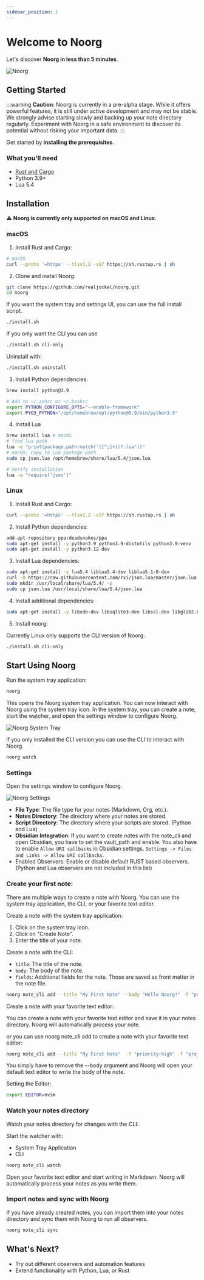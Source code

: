 ```yaml
---
sidebar_position: 1
---
```


# Welcome to Noorg

Let's discover **Noorg in less than 5 minutes**.

![Noorg](./img/noorg-watcher.gif)

## Getting Started
:::warning
**Caution**: Noorg is currently in a pre-alpha stage. While it offers powerful features, it is still under active development and may not be stable. We strongly advise starting slowly and backing up your note directory regularly. Experiment with Noorg in a safe environment to discover its potential without risking your important data.
:::

Get started by **installing the prerequisites**.

### What you'll need

- [Rust and Cargo](https://rustup.rs/)
- Python 3.9+
- Lua 5.4

## Installation

:warning: **Noorg is currently only supported on macOS and Linux.**

### macOS

1. Install Rust and Cargo:
```bash
# macOS
curl --proto '=https' --tlsv1.2 -sSf https://sh.rustup.rs | sh
```

2. Clone and install Noorg:
```bash
git clone https://github.com/realjockel/noorg.git
cd noorg
```
If you want the system tray and settings UI, you can use the full install script.


```bash
./install.sh
```

If you only want the CLI you can use
```bash
./install.sh cli-only
```


Uninstall with:

```bash
./install.sh uninstall
```

3. Install Python dependencies:
```bash 
brew install python@3.9

# Add to ~/.zshrc or ~/.bashrc
export PYTHON_CONFIGURE_OPTS="--enable-framework"
export PYO3_PYTHON="/opt/homebrew/opt/python@3.9/bin/python3.9"
```

4. Install Lua

```bash
brew install lua # macOS
# find lua path
lua -e "print(package.path:match('([^;]+)/?.lua'))"
# macOS: Copy to Lua package path
sudo cp json.lua /opt/homebrew/share/lua/5.4/json.lua

# Verify installation
lua -e "require('json')"
```

### Linux

1. Install Rust and Cargo:
```bash
curl --proto '=https' --tlsv1.2 -sSf https://sh.rustup.rs | sh
```

2. Install Python dependencies:
```bash
add-apt-repository ppa:deadsnakes/ppa
sudo apt-get install -y python3.9 python3.9-distutils python3.9-venv
sudo apt-get install -y python3.12-dev
```

3. Install Lua dependencies:
```bash
sudo apt-get install -y lua5.4 liblua5.4-dev liblua5.1-0-dev
curl -O https://raw.githubusercontent.com/rxi/json.lua/master/json.lua
sudo mkdir /usr/local/share/lua/5.4/ -p
sudo cp json.lua /usr/local/share/lua/5.4/json.lua
```

4. Install additional dependencies:
```bash
sudo apt-get install -y libxdo-dev libsqlite3-dev libssl-dev libglib2.0-dev libgirepository1.0-dev gcc g++ clang libgtk-3-dev
```

5. Install noorg:

Currently Linux only supports the CLI version of Noorg. 
```bash
./install.sh cli-only
```

## Start Using Noorg

Run the system tray application:

```bash
noorg
```

This opens the Noorg system tray application. You can now interact with Noorg using the system tray icon. In the system tray, you can create a note, start the watcher, and open the settings window to configure Noorg.

![Noorg System Tray](./img//systemtray.png)


if you only installed the CLI version you can use the CLI to interact with Noorg.

```bash
noorg watch
```

### Settings
Open the settings window to configure Noorg.

![Noorg Settings](./img/settings.png)
- **File Type**: The file type for your notes (Markdown, Org, etc.).
- **Notes Directory**: The directory where your notes are stored.
- **Script Directory**: The directory where your scripts are stored. (Python and Lua)
- **Obsidian Integration**: If you want to create notes with the note_cli and open Obsidian, you have to set the vault_path and enable. You also have to enable `Allow URI callbacks` in Obsidian settings. `Settings -> Files and Links -> Allow URI callbacks`.
- Enabled Observers: Enable or disable default RUST based observers. (Python and Lua observers are not included in this list)

### Create your first note:
There are multiple ways to create a note with Noorg. You can use the system tray application, the CLI, or your favorite text editor.

Create a note with the system tray application:
1. Click on the system tray icon.
2. Click on "Create Note".
3. Enter the title of your note.

Create a note with the CLI:

- `title`: The title of the note.
- `body`: The body of the note.
- `fields`: Additional fields for the note. Those are saved as front matter in the note file.

```bash
noorg note_cli add --title "My First Note" --body "Hello Noorg!" -f "priority:high" -f "project:X"
```

Create a note with your favorite text editor:

You can create a note with your favorite text editor and save it in your notes directory. Noorg will automatically process your note.

or you can use noorg note_cli add to create a note with your favorite text editor:
```bash
noorg note_cli add --title "My First Note"  -f "priority:high" -f "project:X"
```

You simply have to remove the --body argument and Noorg will open your default text editor to write the body of the note.

Setting the Editor:

```bash
export EDITOR=nvim
```

### Watch your notes directory

Watch your notes directory for changes with the CLI:

Start the watcher with:
- System Tray Application
- CLI

```bash
noorg note_cli watch
```

Open your favorite text editor and start writing in Markdown. Noorg will automatically process your notes as you write them.

### Import notes and sync with Noorg

If you have already created notes, you can import them into your notes directory and sync them with Noorg to run all observers.

```bash
noorg note_cli sync
```

## What's Next?

- Try out different observers and automation features
- Extend functionality with Python, Lua, or Rust
